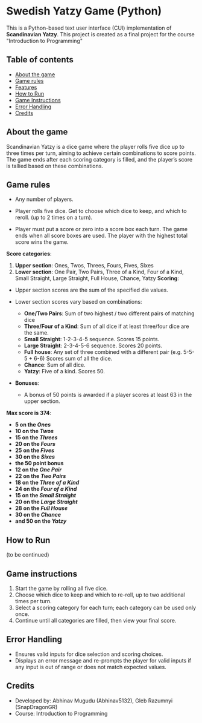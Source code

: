 # Swedish Yatzy Game (Python)

This is a Python-based text user interface (CUI) implementation of **Scandinavian Yatzy**. This project is created as a final project for the course "Introduction to Programming"

## Table of contents
- [About the game](#about-the-game)
- [Game rules](#game-rules)
- [Features](#features)
- [How to Run](#how-to-run)
- [Game Instructions](#game-instructions)
- [Error Handling](#error-handling)
- [Credits](#credits)

## About the game
Scandinavian Yatzy is a dice game where the player rolls five dice up to three times per turn, aiming to achieve certain combinations to score points. The game ends after each scoring category is filled, and the player’s score is tallied based on these combinations.

## Game rules
- Any number of players.

- Player rolls five dice. Get to choose which dice to keep, and which to reroll. (up to 2 times on a turn).

- Player must put a score or zero into a score box each turn. The game ends when all score boxes are used. The player with the highest total score wins the game.

**Score categories**:
  1. **Upper section**: Ones, Twos, Threes, Fours, Fives, SIxes
  2. **Lower section**: One Pair, Two Pairs, Three of a Kind, Four of a Kind, Small Straight, Large Straight, Full House, Chance, Yatzy
**Scoring**:
- Upper section scores are the sum of the specified die values.
- Lower section scores vary based on combinations:
  
    - **One/Two Pairs**: Sum of two highest / two different pairs of matching dice
    - **Three/Four of a Kind**: Sum of all dice if at least three/four dice are the same.
    - **Small Straight**: 1-2-3-4-5 sequence. Scores 15 points.
    - **Large Straight**: 2-3-4-5-6 sequence. Scores 20 points.
    - **Full house**: Any set of three combined with a different pair (e.g. 5-5-5 + 6-6) Scores sum of all the dice.
    - **Chance**: Sum of all dice.
    - **Yatzy**: Five of a kind. Scores 50.
      
- **Bonuses**:
  - A bonus of 50 points is awarded if a player scores at least 63 in the upper section.
  
**Max score is 374**:
  - **5 on the _Ones_** 
  - **10 on the _Twos_**
  - **15 on the _Threes_**
  - **20 on the _Fours_**
  - **25 on the _Fives_**
  - **30 on the _Sixes_** 
  - **the 50 point bonus** 
  - **12 on the _One Pair_** 
  - **22 on the _Two Pairs_**
  - **18 on the _Three of a Kind_**
  - **24 on the _Four of a Kind_** 
  - **15 on the _Small Straight_** 
  - **20 on the _Large Straight_** 
  - **28 on the _Full House_** 
  - **30 on the _Chance_** 
  - **and 50 on the _Yatzy_**
## How to Run
(to be continued)
## Game instructions
1. Start the game by rolling all five dice.
2. Choose which dice to keep and which to re-roll, up to two additional times per turn.
3. Select a scoring category for each turn; each category can be used only once.
4. Continue until all categories are filled, then view your final score.

## Error Handling
- Ensures valid inputs for dice selection and scoring choices.
- Displays an error message and re-prompts the player for valid inputs if any input is out of range or does not match expected values.

## Credits
- Developed by: Abhinav Mugudu (Abhinav5132), Gleb Razumnyi (SnapDragonGR)
- Course: Introduction to Programming
  
